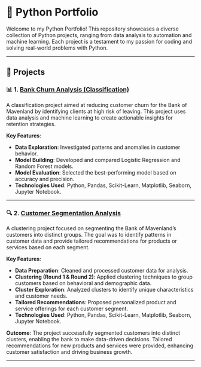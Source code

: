 # 🐍 Python Portfolio

Welcome to my Python Portfolio! This repository showcases a diverse collection of Python projects, ranging from data analysis to automation and machine learning. Each project is a testament to my passion for coding and solving real-world problems with Python.

---

## 🚀 **Projects**

### 📊 1. [Bank Churn Analysis (Classification)](https://github.com/nongma123/Bank-Customer-Classification)

A classification project aimed at reducing customer churn for the Bank of Mavenland by identifying clients at high risk of leaving. This project uses data analysis and machine learning to create actionable insights for retention strategies.

**Key Features**:
- **Data Exploration**: Investigated patterns and anomalies in customer behavior.
- **Model Building**: Developed and compared Logistic Regression and Random Forest models.
- **Model Evaluation**: Selected the best-performing model based on accuracy and precision.
- **Technologies Used**: Python, Pandas, Scikit-Learn, Matplotlib, Seaborn, Jupyter Notebook.

---
### 🔍 2. [Customer Segmentation Analysis](https://github.com/nongma123/Bank-Customer-Segmentation)

A clustering project focused on segmenting the Bank of Mavenland’s customers into distinct groups. The goal was to identify patterns in customer data and provide tailored recommendations for products or services based on each segment.

**Key Features**:
- **Data Preparation**: Cleaned and processed customer data for analysis.
- **Clustering (Round 1 & Round 2)**: Applied clustering techniques to group customers based on behavioral and demographic data.
- **Cluster Exploration**: Analyzed clusters to identify unique characteristics and customer needs.
- **Tailored Recommendations**: Proposed personalized product and service offerings for each customer segment.
- **Technologies Used**: Python, Pandas, Scikit-Learn, Matplotlib, Seaborn, Jupyter Notebook.

**Outcome**:
The project successfully segmented customers into distinct clusters, enabling the bank to make data-driven decisions. Tailored recommendations for new products and services were provided, enhancing customer satisfaction and driving business growth.

---


